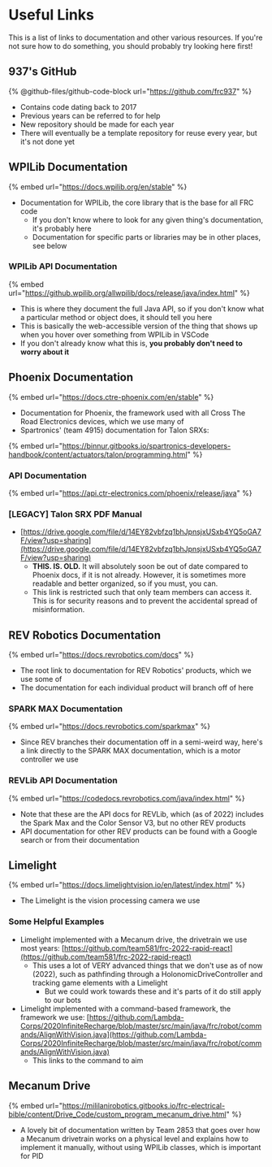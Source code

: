 # Useful Links

This is a list of links to documentation and other various resources. If you're not sure how to do something, you should probably try looking here first!

## 937's GitHub

{% @github-files/github-code-block url="https://github.com/frc937" %}

* Contains code dating back to 2017
* Previous years can be referred to for help
* New repository should be made for each year
* There will eventually be a template repository for reuse every year, but it's not done yet

## WPILib Documentation

{% embed url="https://docs.wpilib.org/en/stable" %}

* Documentation for WPILib, the core library that is the base for all FRC code
  * If you don't know where to look for any given thing's documentation, it's probably here
  * Documentation for specific parts or libraries may be in other places, see below

### WPILib API Documentation

{% embed url="https://github.wpilib.org/allwpilib/docs/release/java/index.html" %}

* This is where they document the full Java API, so if you don't know what a particular method or object does, it should tell you here
* This is basically the web-accessible version of the thing that shows up when you hover over something from WPILib in VSCode
* If you don't already know what this is, **you probably don't need to worry about it**

## Phoenix Documentation

{% embed url="https://docs.ctre-phoenix.com/en/stable" %}

* Documentation for Phoenix, the framework used with all Cross The Road Electronics devices, which we use many of
* Spartronics' (team 4915) documentation for Talon SRXs:&#x20;

{% embed url="https://binnur.gitbooks.io/spartronics-developers-handbook/content/actuators/talon/programming.html" %}

### API Documentation

{% embed url="https://api.ctr-electronics.com/phoenix/release/java" %}

### \[LEGACY] Talon SRX PDF Manual

* [https://drive.google.com/file/d/14EY82vbfzq1bhJpnsjxUSxb4YQ5oGA7F/view?usp=sharing](https://drive.google.com/file/d/14EY82vbfzq1bhJpnsjxUSxb4YQ5oGA7F/view?usp=sharing)
  * **THIS. IS. OLD.** It will absolutely soon be out of date compared to Phoenix docs, if it is not already. However, it is sometimes more readable and better organized, so if you must, you can.
  * This link is restricted such that only team members can access it. This is for security reasons and to prevent the accidental spread of misinformation.

## REV Robotics Documentation

{% embed url="https://docs.revrobotics.com/docs" %}

* The root link to documentation for REV Robotics' products, which we use some of
* The documentation for each individual product will branch off of here

### SPARK MAX Documentation

{% embed url="https://docs.revrobotics.com/sparkmax" %}

* Since REV branches their documentation off in a semi-weird way, here's a link directly to the SPARK MAX documentation, which is a motor controller we use

### REVLib API Documentation

{% embed url="https://codedocs.revrobotics.com/java/index.html" %}

* Note that these are the API docs for REVLib, which (as of 2022) includes the Spark Max and the Color Sensor V3, but no other REV products
* API documentation for other REV products can be found with a Google search or from their documentation

## Limelight

{% embed url="https://docs.limelightvision.io/en/latest/index.html" %}

* The Limelight is the vision processing camera we use

### Some Helpful Examples

* Limelight implemented with a Mecanum drive, the drivetrain we use most years: [https://github.com/team581/frc-2022-rapid-react](https://github.com/team581/frc-2022-rapid-react)
  * This uses a lot of VERY advanced things that we don't use as of now (2022), such as pathfinding through a HolonomicDriveController and tracking game elements with a Limelight
    * But we could work towards these and it's parts of it do still apply to our bots
* Limelight implemented with a command-based framework, the framework we use: [https://github.com/Lambda-Corps/2020InfiniteRecharge/blob/master/src/main/java/frc/robot/commands/AlignWithVision.java](https://github.com/Lambda-Corps/2020InfiniteRecharge/blob/master/src/main/java/frc/robot/commands/AlignWithVision.java)
  * This links to the command to aim

## Mecanum Drive

{% embed url="https://mililanirobotics.gitbooks.io/frc-electrical-bible/content/Drive_Code/custom_program_mecanum_drive.html" %}

* A lovely bit of documentation written by Team 2853 that goes over how a Mecanum drivetrain works on a physical level and explains how to implement it manually, without using WPILib classes, which is important for PID
